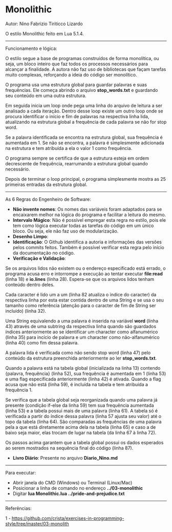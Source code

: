 # Monolithic

Autor: Nino Fabrizio Tiriticco Lizardo

O estilo Monolithic feito em Lua 5.1.4.

------------------------------

Funcionamento e lógica:

O estilo segue a base de programas construídos de forma monolítica, ou seja, um bloco inteiro que faz todos os processos necessários para alcançar a finalidade. A autora não faz uso de bibliotecas que façam tarefas muito complexas, reforçando a ideia do código ser monolítico.

O programa usa uma estrutura global para guardar palavras e suas frequências. Ele começa abrindo o arquivo **stop_words.txt** e guardando seu conteúdo em uma outra estrutura.

Em seguida inicia um loop onde pega uma linha do arquivo de leitura a ser analisado a cada iteração. Dentro desse loop existe um outro loop onde se procura identificar o início e fim de palavras na respectiva linha lida, atualizando na estrutura global a frequência de cada palavra se não for stop word.

Se a palavra identificada se encontra na estrutura global, sua frequência é aumentada em 1. Se não se encontra, a palavra é simplesmente adicionada na estrutura e tem atribuída a ela o valor 1 como frequência.

O programa sempre se certifica de que a estrutura esteja em ordem decrescente de frequência, rearrumando a estrutura global quando necessário.

Depois de terminar o loop principal, o programa simplesmente mostra as 25 primeiras entradas da estrutura global.

------------------------------

As 6 Regras do Engenheiro de Software:

- **Não invente nomes**: Os nomes das variáveis foram adaptados para se encaixarem melhor na lógica do programa e facilitar a leitura do mesmo.
- **Intervalo Mágico**: Não é possível empregar esta regra no estilo, pois ele tem como lógica executar todas as tarefas do código em um único bloco. Ou seja, ele não faz uso de modularização.
- **Desenho Limpo**:
- **Identificação**: O Github identifica a autoria e informações das versões pelos commits feitos. Também é possível verificar esta regra pelo início da documentação no código.
- **Verificação e Validação**:

Se os arquivos lidos não existem ou o endereço especificado está errado, o programa acusa erro e intorrompe a execução ao tentar executar **file:read** (linha 18) e **io.lines** (linha 28). Espera-se que os arquivos lidos tenham conteúdo dentro deles.

Cada caracter é lido um a um (linha 82 atualiza o índice do caracter) da respectiva linha por esta estar contida dentro de uma String e se usa o seu tamanho como referência (atenção para o caracter de fim de String ser incluído) (linha 32).

Uma String equivalendo a uma palavra é inserida na variável **word** (linha 43) através de uma subtring da respectiva linha quando são guardados índices anteriormente ao se identificar um character como alfanumérico (linha 35) para incício de palavra e um character como não-alfanumérico (linha 40) como fim dessa palavra.

A palavra lida é verificada como não sendo stop word (linha 47) pelo conteúdo da estrutura preenchida anteriormente ao ler **stop_words.txt**.

Quando a palavra está na tabela global (inicializada na linha 13) contendo {palavra, frequência} (linha 52), sua frequência é aumentada em 1 (linha 53) e uma flag especificada anteriormente (linha 42) é ativada. Quando a flag acusa que não está (linha 59), é incluída na tabela e tem atribuída a frequência 1.

Se verifica que a tabela global seja reorganizada quando uma palavra já presente (condição if-else da linha 59) tem sua frequência aumentada (linha 53) e a tabela possui mais de uma palavra (linha 61). A tabela só é verificada a partir do índice dessa palavra (linha 57 ajusta seu valor) até o topo da tabela (linha 64). São comparadas as frequências de uma palavra pela a que está diretamente acima dela na tabela (linha 65) e caso a de baixo seja maior, elas trocam de lugar na tabela (da linha 67 à linha 72).

Os passos acima garantem que a tabela global possui os dados esperados ao serem mostrados na sequência final do código (linha 87).
- **Livro Diário**: Presente no arquivo **Diario_Nino.md**

------------------------------

Para executar:

- Abrir janela do CMD (Windows) ou Terminal (Linux/Mac)
- Posicionar a linha de comando no endereço **../03-monolithic**
- Digitar **lua Monolithic.lua ../pride-and-prejudice.txt**

------------------------------

Referências:

1 - https://github.com/crista/exercises-in-programming-style/tree/master/03-monolith